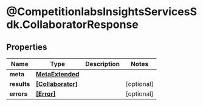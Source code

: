 # @CompetitionlabsInsightsServicesSdk.CollaboratorResponse

## Properties

Name | Type | Description | Notes
------------ | ------------- | ------------- | -------------
**meta** | [**MetaExtended**](MetaExtended.md) |  | 
**results** | [**[Collaborator]**](Collaborator.md) |  | [optional] 
**errors** | [**[Error]**](Error.md) |  | [optional] 


